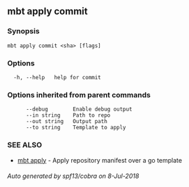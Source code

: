 ## mbt apply commit



### Synopsis




```
mbt apply commit <sha> [flags]
```

### Options

```
  -h, --help   help for commit
```

### Options inherited from parent commands

```
      --debug        Enable debug output
      --in string    Path to repo
      --out string   Output path
      --to string    Template to apply
```

### SEE ALSO
* [mbt apply](mbt_apply.md)	 - Apply repository manifest over a go template

###### Auto generated by spf13/cobra on 8-Jul-2018
